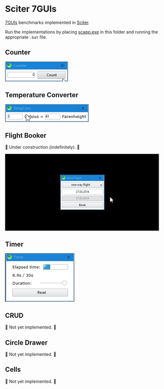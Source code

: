 # Sciter 7GUIs

[7GUIs](https://eugenkiss.github.io/7guis/tasks) benchmarks implemented in [Sciter](https://github.com/c-smile/sciter-sdk).

Run the implementations by placing [scapp.exe](https://github.com/c-smile/sciter-sdk/tree/master/bin.win/x64) in this folder and running the appropriate `.bat` file.

## Counter

![screenshot](screenshots/counter.gif)

## Temperature Converter

![screenshot](screenshots/temperature-converter.gif)

## Flight Booker

:construction: Under construction (indefinitely). :construction:

![screenshot](screenshots/flight-booker.gif)

## Timer

![screenshot](screenshots/timer.gif)

## CRUD

:construction: Not yet implemented. :construction:

## Circle Drawer

:construction: Not yet implemented. :construction:

## Cells

:construction: Not yet implemented. :construction: